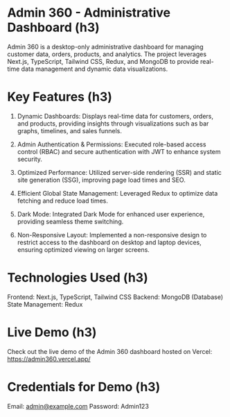 # Admin 360 - Administrative Dashboard (h3)

Admin 360 is a desktop-only administrative dashboard for managing customer data, orders, products, and analytics. The project leverages Next.js, TypeScript, Tailwind CSS, Redux, and MongoDB to provide real-time data management and dynamic data visualizations.

# Key Features (h3)
  1. Dynamic Dashboards: Displays real-time data for customers, orders, and products, providing insights through visualizations such as bar graphs, timelines, and sales funnels.

  2. Admin Authentication & Permissions: Executed role-based access control (RBAC) and secure authentication with JWT to enhance system security.

  3. Optimized Performance: Utilized server-side rendering (SSR) and static site generation (SSG), improving page load times and SEO.

  4. Efficient Global State Management: Leveraged Redux to optimize data fetching and reduce load times.

  5. Dark Mode: Integrated Dark Mode for enhanced user experience, providing seamless theme switching.

  6. Non-Responsive Layout: Implemented a non-responsive design to restrict access to the dashboard on desktop and laptop devices, ensuring optimized viewing on larger screens.

# Technologies Used (h3)
Frontend: Next.js, TypeScript, Tailwind CSS
Backend: MongoDB (Database)
State Management: Redux

# Live Demo (h3)
Check out the live demo of the Admin 360 dashboard hosted on Vercel: https://admin360.vercel.app/

# Credentials for Demo (h3)
Email: admin@example.com
Password: Admin123
